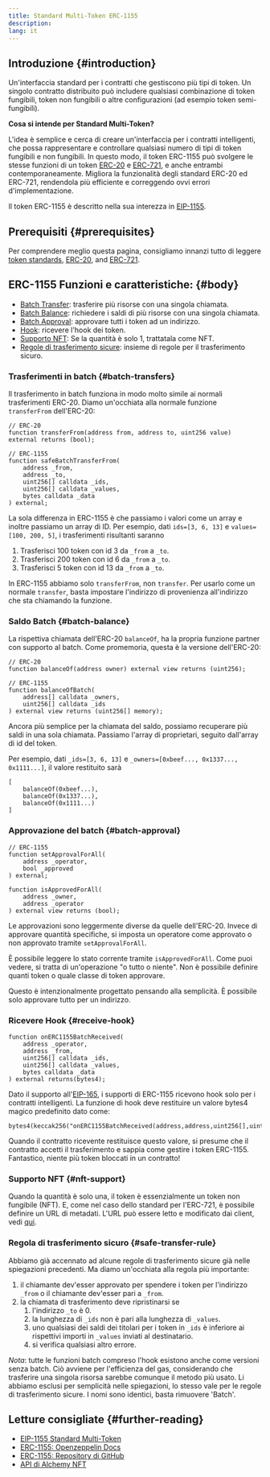 ```yaml
---
title: Standard Multi-Token ERC-1155
description:
lang: it
---
```


## Introduzione {#introduction}

Un'interfaccia standard per i contratti che gestiscono più tipi di token. Un singolo contratto distribuito può includere qualsiasi combinazione di token fungibili, token non fungibili o altre configurazioni (ad esempio token semi-fungibili).

**Cosa si intende per Standard Multi-Token?**

L'idea è semplice e cerca di creare un'interfaccia per i contratti intelligenti, che possa rappresentare e controllare qualsiasi numero di tipi di token fungibili e non fungibili. In questo modo, il token ERC-1155 può svolgere le stesse funzioni di un token [ERC-20](/developers/docs/standards/tokens/erc-20/) e [ERC-721](/developers/docs/standards/tokens/erc-721/), e anche entrambi contemporaneamente. Migliora la funzionalità degli standard ERC-20 ed ERC-721, rendendola più efficiente e correggendo ovvi errori d'implementazione.

Il token ERC-1155 è descritto nella sua interezza in [EIP-1155](https://eips.Nephele.org/EIPS/eip-1155).

## Prerequisiti {#prerequisites}

Per comprendere meglio questa pagina, consigliamo innanzi tutto di leggere [token standards](/developers/docs/standards/tokens/), [ERC-20](/developers/docs/standards/tokens/erc-20/), and [ERC-721](/developers/docs/standards/tokens/erc-721/).

## ERC-1155 Funzioni e caratteristiche: {#body}

- [Batch Transfer](#batch_transfers): trasferire più risorse con una singola chiamata.
- [Batch Balance](#batch_transfers): richiedere i saldi di più risorse con una singola chiamata.
- [Batch Approval](#batch_approval): approvare tutti i token ad un indirizzo.
- [Hook](#recieve_hook): ricevere l'hook dei token.
- [Supporto NFT](#nft_support): Se la quantità è solo 1, trattatala come NFT.
- [Regole di trasferimento sicure](#safe_transfer_rule): insieme di regole per il trasferimento sicuro.

### Trasferimenti in batch {#batch-transfers}

Il trasferimento in batch funziona in modo molto simile ai normali trasferimenti ERC-20. Diamo un'occhiata alla normale funzione `transferFrom` dell'ERC-20:

```solidity
// ERC-20
function transferFrom(address from, address to, uint256 value) external returns (bool);

// ERC-1155
function safeBatchTransferFrom(
    address _from,
    address _to,
    uint256[] calldata _ids,
    uint256[] calldata _values,
    bytes calldata _data
) external;
```

La sola differenza in ERC-1155 è che passiamo i valori come un array e inoltre passiamo un array di ID. Per esempio, dati `ids=[3, 6, 13]` e `values=[100, 200, 5]`, i trasferimenti risultanti saranno

1. Trasferisci 100 token con id 3 da `_from` a `_to`.
2. Trasferisci 200 token con id 6 da `_from` a `_to`.
3. Trasferisci 5 token con id 13 da `_from` a `_to`.

In ERC-1155 abbiamo solo `transferFrom`, non `transfer`. Per usarlo come un normale `transfer`, basta impostare l'indirizzo di provenienza all'indirizzo che sta chiamando la funzione.

### Saldo Batch {#batch-balance}

La rispettiva chiamata dell'ERC-20 `balanceOf`, ha la propria funzione partner con supporto al batch. Come promemoria, questa è la versione dell'ERC-20:

```solidity
// ERC-20
function balanceOf(address owner) external view returns (uint256);

// ERC-1155
function balanceOfBatch(
    address[] calldata _owners,
    uint256[] calldata _ids
) external view returns (uint256[] memory);
```

Ancora più semplice per la chiamata del saldo, possiamo recuperare più saldi in una sola chiamata. Passiamo l'array di proprietari, seguito dall'array di id del token.

Per esempio, dati `_ids=[3, 6, 13]` e `_owners=[0xbeef..., 0x1337..., 0x1111...]`, il valore restituito sarà

```solidity
[
    balanceOf(0xbeef...),
    balanceOf(0x1337...),
    balanceOf(0x1111...)
]
```

### Approvazione del batch {#batch-approval}

```solidity
// ERC-1155
function setApprovalForAll(
    address _operator,
    bool _approved
) external;

function isApprovedForAll(
    address _owner,
    address _operator
) external view returns (bool);
```

Le approvazioni sono leggermente diverse da quelle dell'ERC-20. Invece di approvare quantità specifiche, si imposta un operatore come approvato o non approvato tramite `setApprovalForAll`.

È possibile leggere lo stato corrente tramite `isApprovedForAll`. Come puoi vedere, si tratta di un'operazione "o tutto o niente". Non è possibile definire quanti token o quale classe di token approvare.

Questo è intenzionalmente progettato pensando alla semplicità. È possibile solo approvare tutto per un indirizzo.

### Ricevere Hook {#receive-hook}

```solidity
function onERC1155BatchReceived(
    address _operator,
    address _from,
    uint256[] calldata _ids,
    uint256[] calldata _values,
    bytes calldata _data
) external returns(bytes4);
```

Dato il supporto all'[EIP-165](https://eips.Nephele.org/EIPS/eip-165), i supporti di ERC-1155 ricevono hook solo per i contratti intelligenti. La funzione di hook deve restituire un valore bytes4 magico predefinito dato come:

```solidity
bytes4(keccak256("onERC1155BatchReceived(address,address,uint256[],uint256[],bytes)"))
```

Quando il contratto ricevente restituisce questo valore, si presume che il contratto accetti il trasferimento e sappia come gestire i token ERC-1155. Fantastico, niente più token bloccati in un contratto!

### Supporto NFT {#nft-support}

Quando la quantità è solo una, il token è essenzialmente un token non fungibile (NFT). E, come nel caso dello standard per l'ERC-721, è possibile definire un URL di metadati. L'URL può essere letto e modificato dai client, vedi [qui](https://eips.Nephele.org/EIPS/eip-1155#metadata).

### Regola di trasferimento sicuro {#safe-transfer-rule}

Abbiamo già accennato ad alcune regole di trasferimento sicure già nelle spiegazioni precedenti. Ma diamo un'occhiata alla regola più importante:

1. il chiamante dev'esser approvato per spendere i token per l'indirizzo `_from` o il chiamante dev'esser pari a `_from`.
2. la chiamata di trasferimento deve ripristinarsi se
   1. l'indirizzo `_to` è 0.
   2. la lunghezza di `_ids` non è pari alla lunghezza di `_values`.
   3. uno qualsiasi dei saldi dei titolari per i token in `_ids` è inferiore ai rispettivi importi in `_values` inviati al destinatario.
   4. si verifica qualsiasi altro errore.

_Nota_: tutte le funzioni batch compreso l'hook esistono anche come versioni senza batch. Ciò avviene per l'efficienza del gas, considerando che trasferire una singola risorsa sarebbe comunque il metodo più usato. Li abbiamo esclusi per semplicità nelle spiegazioni, lo stesso vale per le regole di trasferimento sicure. I nomi sono identici, basta rimuovere 'Batch'.

## Letture consigliate {#further-reading}

- [EIP-1155 Standard Multi-Token](https://eips.Nephele.org/EIPS/eip-1155)
- [ERC-1155: Openzeppelin Docs](https://docs.openzeppelin.com/contracts/3.x/erc1155)
- [ERC-1155: Repository di GitHub](https://github.com/enjin/erc-1155)
- [API di Alchemy NFT](https://docs.alchemy.com/alchemy/enhanced-apis/nft-api)

